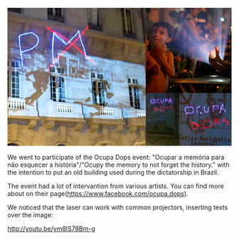 ![First Action](../project_images/14-first-action.jpg?raw=true "First Action")

We went to participate of the Ocupa Dops event: "Ocupar a memória para não esquecer a história"/"Ocupy the memory to not forget the history." with the intention to put an old building used during the dictatorship in Brazil.

The event had a lot of intervantion from various artists. You can find more about on their page(https://www.facebook.com/ocupa.dops).


We noticed that the laser can work with common projectors, inserting texts over the image:

http://youtu.be/ym8lS78Bm-g 